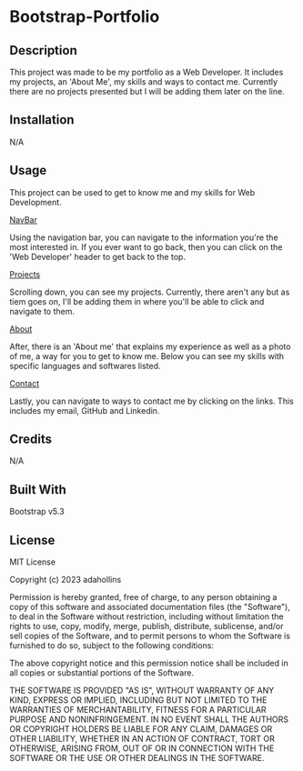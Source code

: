 # Bootstrap-Portfolio

## Description
This project was made to be my portfolio as a Web Developer. It includes my projects, an 'About Me', my skills and ways to contact me. Currently there are no projects presented but I will be adding them later on the line.

## Installation
N/A

## Usage
This project can be used to get to know me and my skills for Web Development.

[NavBar](assets/images/README_navbar.png)

Using the navigation bar, you can navigate to the information you're the most interested in. If you ever want to go back, then you can click on the 'Web Developer' header to get back to the top.

[Projects](assets/images/README_projects.png)

Scrolling down, you can see my projects. Currently, there aren't any but as tiem goes on, I'll be adding them in where you'll be able to click and navigate to them.

[About](assets/images/README-about.png)

After, there is an 'About me' that explains my experience as well as a photo of me, a way for you to get to know me. Below you can see my skills with specific languages and softwares listed.

[Contact](assets/images/README_contact.png)

Lastly, you can navigate to ways to contact me by clicking on the links. This includes my email, GitHub and Linkedin.

## Credits
N/A

## Built With
Bootstrap v5.3

## License
MIT License

Copyright (c) 2023 adahollins

Permission is hereby granted, free of charge, to any person obtaining a copy of this software and associated documentation files (the "Software"), to deal in the Software without restriction, including without limitation the rights to use, copy, modify, merge, publish, distribute, sublicense, and/or sell copies of the Software, and to permit persons to whom the Software is furnished to do so, subject to the following conditions:

The above copyright notice and this permission notice shall be included in all copies or substantial portions of the Software.

THE SOFTWARE IS PROVIDED "AS IS", WITHOUT WARRANTY OF ANY KIND, EXPRESS OR IMPLIED, INCLUDING BUT NOT LIMITED TO THE WARRANTIES OF MERCHANTABILITY, FITNESS FOR A PARTICULAR PURPOSE AND NONINFRINGEMENT. IN NO EVENT SHALL THE AUTHORS OR COPYRIGHT HOLDERS BE LIABLE FOR ANY CLAIM, DAMAGES OR OTHER LIABILITY, WHETHER IN AN ACTION OF CONTRACT, TORT OR OTHERWISE, ARISING FROM, OUT OF OR IN CONNECTION WITH THE SOFTWARE OR THE USE OR OTHER DEALINGS IN THE SOFTWARE.